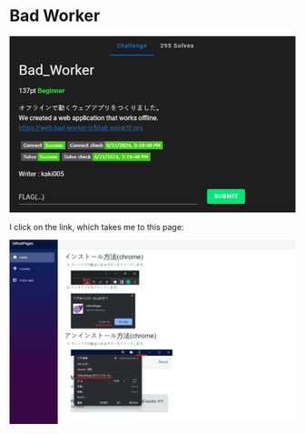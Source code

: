 # Bad Worker

![](../images/bad-worker-part-1.png)

I click on the link, which takes me to this page:

![](../images/bad-worker-part-2.png)
